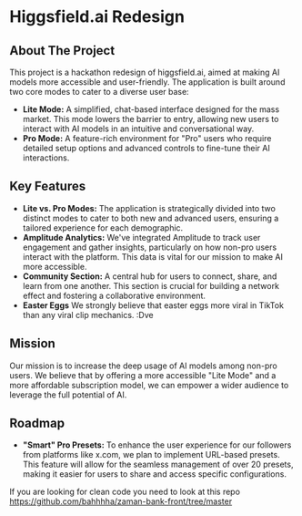 # Higgsfield.ai Redesign

## About The Project

This project is a hackathon redesign of higgsfield.ai, aimed at making AI models more accessible and user-friendly. The application is built around two core modes to cater to a diverse user base:

-   **Lite Mode:** A simplified, chat-based interface designed for the mass market. This mode lowers the barrier to entry, allowing new users to interact with AI models in an intuitive and conversational way.
-   **Pro Mode:** A feature-rich environment for "Pro" users who require detailed setup options and advanced controls to fine-tune their AI interactions.

## Key Features

-   **Lite vs. Pro Modes:** The application is strategically divided into two distinct modes to cater to both new and advanced users, ensuring a tailored experience for each demographic.
-   **Amplitude Analytics:** We've integrated Amplitude to track user engagement and gather insights, particularly on how non-pro users interact with the platform. This data is vital for our mission to make AI more accessible.
-   **Community Section:** A central hub for users to connect, share, and learn from one another. This section is crucial for building a network effect and fostering a collaborative environment.
-   **Easter Eggs** We strongly believe that easter eggs more viral in TikTok than any viral clip mechanics. :Dve 
## Mission

Our mission is to increase the deep usage of AI models among non-pro users. We believe that by offering a more accessible "Lite Mode" and a more affordable subscription model, we can empower a wider audience to leverage the full potential of AI.

## Roadmap

-   **"Smart" Pro Presets:** To enhance the user experience for our followers from platforms like x.com, we plan to implement URL-based presets. This feature will allow for the seamless management of over 20 presets, making it easier for users to share and access specific configurations.

If you are looking for clean code you need to look at this repo https://github.com/bahhhha/zaman-bank-front/tree/master